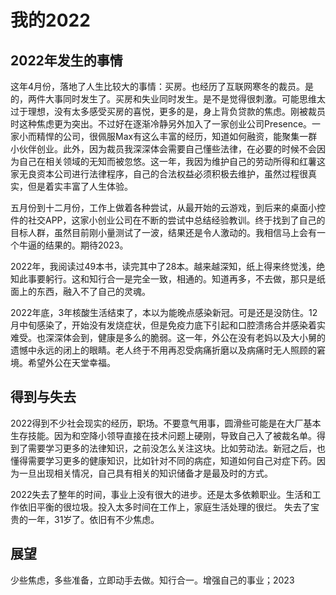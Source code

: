 # 我的2022

## 2022年发生的事情
这年4月份，落地了人生比较大的事情：买房。也经历了互联网寒冬的裁员。是的，两件大事同时发生了。买房和失业同时发生。是不是觉得很刺激。可能思维太过于理想，没有太多感受买房的喜悦，更多的是，身上背负贷款的焦虑。刚被裁员时这种焦虑更为突出。不过好在逐渐冷静另外加入了一家创业公司Presence。一家小而精悍的公司，很佩服Max有这么丰富的经历，知道如何融资，能聚集一群小伙伴创业。此外，因为裁员我深深体会需要自己懂些法律，在必要的时候不会因为自己在相关领域的无知而被忽悠。这一年，我因为维护自己的劳动所得和红薯这家无良资本公司进行法律程序，自己的合法权益必须积极去维护，虽然过程很真实，但是着实丰富了人生体验。

五月份到十二月份，工作上做着各种尝试，从最开始的云游戏，到后来的桌面小控件的社交APP，这家小创业公司在不断的尝试中总结经验教训。终于找到了自己的目标人群，虽然目前刚小量测试了一波，结果还是令人激动的。我相信马上会有一个牛逼的结果的。期待2023。

2022年，我阅读过49本书，读完其中了28本。越来越深知，纸上得来终觉浅，绝知此事要躬行。这和知行合一是完全一致，相通的。知道再多，不去做，那只是纸面上的东西，融入不了自己的灵魂。

2022年底，3年核酸生活结束了，本以为能晚点感染新冠。可是还是没防住。12月中旬感染了，开始没有发烧症状，但是免疫力底下引起和口腔溃疡合并感染着实难受。也深深体会到，健康是多么的脆弱。这一年，外公在没有老妈以及大小舅的遗憾中永远的闭上的眼睛。老人终于不用再忍受病痛折磨以及病痛时无人照顾的窘境。希望外公在天堂幸福。

## 得到与失去
2022得到不少社会现实的经历，职场。不要意气用事，圆滑些可能是在大厂基本生存技能。因为和空降小领导直接在技术问题上硬刚，导致自己入了被裁名单。得到了需要学习更多的法律知识，之前没怎么关注这块。比如劳动法。新冠之后，也懂得需要学习更多的健康知识，比如针对不同的病症，知道如何自己对症下药。因为一旦出现相关情况，自己具有相关的知识储备才是最及时的方式。

2022失去了整年的时间，事业上没有很大的进步。还是太多依赖职业。生活和工作依旧平衡的很垃圾。投入太多时间在工作上，家庭生活处理的很烂。
失去了宝贵的一年，31岁了。依旧有不少焦虑。

## 展望
少些焦虑，多些准备，立即动手去做。知行合一。增强自己的事业；2023